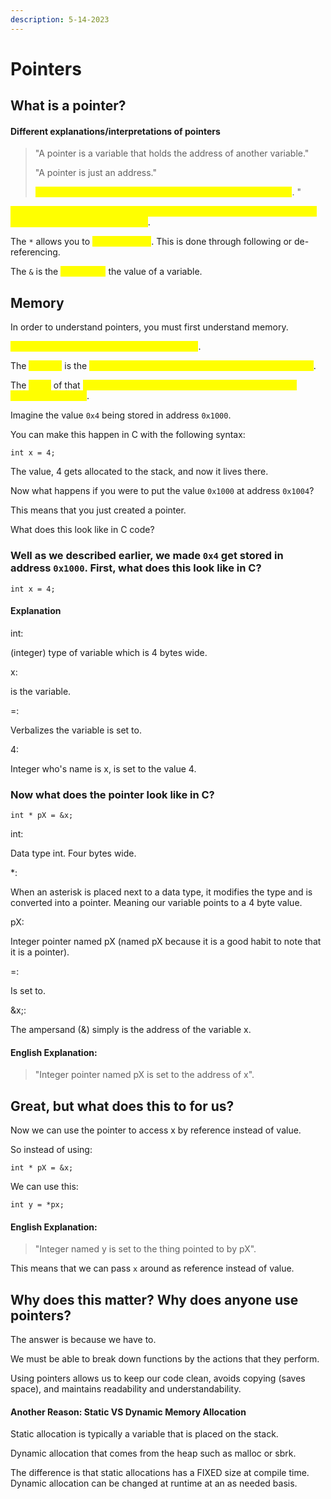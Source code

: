 ```yaml
---
description: 5-14-2023
---
```


# Pointers

## What is a pointer?

#### Different explanations/interpretations of pointers

> "A pointer is a variable that holds the address of another variable."
>
> "A pointer is just an address."
>
> <mark style="color:yellow;">"A pointer is simply just a value that happens to be an address</mark>. "

<mark style="color:yellow;">By setting the value of a variable = to the address of another address, that variable now POINTS to the other</mark>.

The `*` allows you to <mark style="color:yellow;">read the value</mark>. This is done through following or de-referencing.

The `&` is the <mark style="color:yellow;">address-to</mark> the value of a variable.

## Memory

In order to understand pointers, you must first understand memory.&#x20;

<mark style="color:yellow;">Memory will just have an address and a value</mark>.&#x20;

The <mark style="color:yellow;">address</mark> is the <mark style="color:yellow;">LOCATION of the MEMORY -- where the memory lives</mark>.

The <mark style="color:yellow;">value</mark> of that <mark style="color:yellow;">MEMORY is the DATA stored at that location -- what memory lives here</mark>.

Imagine the value `0x4` being stored in address `0x1000`.

You can make this happen in C with the following syntax:

```
int x = 4;
```

The value, 4 gets allocated to the stack, and now it lives there.

Now what happens if you were to put the value `0x1000` at address `0x1004`?

This means that you just created a pointer.&#x20;

What does this look like in C code?

### Well as we described earlier, we made `0x4` get stored in address `0x1000`. First, what does this look like in C?

```
int x = 4;
```

#### Explanation

int:

(integer) type of variable which is 4 bytes wide.

x:

is the variable.

\=:

Verbalizes the variable is set to.

4:

Integer who's name is x, is set to the value 4.

### Now what does the pointer look like in C?

```
int * pX = &x;
```

int:

Data type int. Four bytes wide.

\*:

When an asterisk is placed next to a data type, it modifies the type and is converted into a pointer. Meaning our variable points to a 4 byte value.

pX:

Integer pointer named pX (named pX because it is a good habit to note that it is a pointer).

\=:

Is set to.

\&x;:

The ampersand (&) simply is the address of the variable x.

#### English Explanation:

> "Integer pointer named pX is set to the address of x".

## Great, but what does this to for us?

Now we can use the pointer to access x by reference instead of value.

So instead of using:

```
int * pX = &x;
```

We can use this:

```
int y = *px;
```

#### English Explanation:

> "Integer named y is set to the thing pointed to by pX".

This means that we can pass `x` around as reference instead of value.

## Why does this matter? Why does anyone use pointers?

The answer is because we have to.

We must be able to break down functions by the actions that they perform.

Using pointers allows us to keep our code clean, avoids copying (saves space), and maintains readability and understandability.

#### Another Reason: Static VS Dynamic Memory Allocation

Static allocation is typically a variable that is placed on the stack.&#x20;

Dynamic allocation that comes from the heap such as malloc or sbrk.&#x20;

The difference is that static allocations has a FIXED size at compile time. Dynamic allocation can be changed at runtime at an as needed basis.
